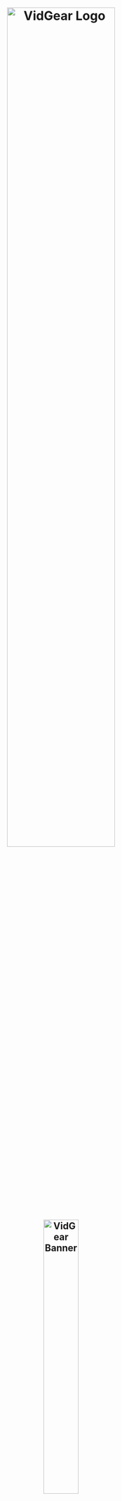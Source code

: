 <!--
===============================================
vidgear library source-code is deployed under the Apache 2.0 License:

Copyright (c) 2019 Abhishek Thakur(@abhiTronix) <abhi.una12@gmail.com>

Licensed under the Apache License, Version 2.0 (the "License");
you may not use this file except in compliance with the License.
You may obtain a copy of the License at

   http://www.apache.org/licenses/LICENSE-2.0

Unless required by applicable law or agreed to in writing, software
distributed under the License is distributed on an "AS IS" BASIS,
WITHOUT WARRANTIES OR CONDITIONS OF ANY KIND, either express or implied.
See the License for the specific language governing permissions and
limitations under the License.
===============================================
-->

<h1 align="center">
  <img src="https://abhitronix.github.io/img/vidgear/vidgear logo.svg" alt="VidGear Logo" width="70%"/>
</h1>
<h2 align="center">
  <img src="https://abhitronix.github.io/img/vidgear/vidgear banner.svg" alt="VidGear Banner" width="40%"/>
</h2>

<div align="center">

[Releases][release]&nbsp;&nbsp;&nbsp;|&nbsp;&nbsp;&nbsp;[Gears](#gears)&nbsp;&nbsp;&nbsp;|&nbsp;&nbsp;&nbsp;[Wiki Documentation][wiki]&nbsp;&nbsp;&nbsp;|&nbsp;&nbsp;&nbsp;[Installation](#installation)&nbsp;&nbsp;&nbsp;|&nbsp;&nbsp;&nbsp;[License](#license)

[![Build Status][travis-cli]][travis] [![Codecov branch][codecov]][code] [![Build Status][appveyor]][app]

[![Glitter chat][gitter-bagde]][gitter] [![PyPi version][pypi-badge]][pypi] [![Twitter][twitter-badge]][twitter-intent]

[![Buy Me A Coffee][Coffee-badge]][coffee]

</div>

&nbsp;

VidGear is a powerful python Video Processing library built with multi-threaded [**Gears**](#gears) each with a unique set of trailblazing features. These APIs provides a easy-to-use, highly extensible, and multi-threaded wrapper around many underlying state-of-the-art libraries such as *[OpenCV ➶][opencv], [FFmpeg ➶][ffmpeg], [picamera ➶][picamera], [starlette ➶][starlette], [pafy ➶][pafy], [pyzmq ➶][pyzmq] and [python-mss ➶][mss]*

&nbsp;

The following **functional block diagram** clearly depicts the functioning of VidGear library:

<p align="center">
  <img src="https://abhitronix.github.io/img/vidgear/vidgear_function2020_3.svg" alt="@Vidgear Functional Block Diagram" />
</p>

&nbsp;

# Table of Contents

[**TL;DR**](#tldr)

[**Gears: What are these?**](#gears)
  * [**CamGear**](#camgear)
  * [**PiGear**](#pigear)
  * [**VideoGear**](#videogear)
  * [**ScreenGear**](#screengear)
  * [**WriteGear**](#writegear)
  * [**NetGear**](#netgear)
  * [**WebGear**](#webgear)

[**Installation**](#installation)
  * [**Prerequisites**](#prerequisites)
  * [**1 - PyPI Install**](#option-1-pypi-install)
  * [**2 - Release Archive Download**](#option-2-release-archive-download)
  * [**3 - Clone Repo**](#option-3-clone-the-repo)
  * [**Supported Python legacies**](#supported-python-legacies)

[**New-Release SneekPeak: v0.1.7-dev**](#new-release-sneekpeak--vidgear-017-dev)

[**Documentation**](#documentation)

**For Developers/Contributors**
  * [**Testing**](#testing)
  * [**Contributing**](#contributing)

**Additional Info**
  * [**Community Channel**](#community-channel)
  * [**Citing**](#citing)
  * [**Copyright**](#copyright)


&nbsp;


# TL;DR
  
  #### What is vidgear?

   > ***"VidGear is an [ultrafast➶][ultrafast-wiki], compact, flexible and easy-to-adapt complete Video Processing Python Library."***

  #### What does it do?
   > ***"VidGear can read, write, process, send & receive video frames from various devices in real-time."***

  #### What is its purpose?
   > ***"Built with simplicity in mind, VidGear lets programmers and software developers to easily integrate and perform complex Video Processing tasks in their existing or new applications, without going through various underlying library's documentation and using just a [few lines of code][flic]. Beneficial for both, if you're new to programming with Python language or already a pro at it."***

   **For more advanced information, see the [*Wiki Documentation ➶*][wiki].**


&nbsp;


# Gears

> **VidGear is built with various **Multi-Threaded APIs** *(a.k.a Gears)* each with some unique function/mechanism.**

Each of these API is designed exclusively to handle/control different device-specific video streams, network streams, and media encoders. These APIs provides an easy-to-use, highly extensible, and a multi-threaded wrapper around various underlying libraries to exploit their features and functions directly while providing robust error-handling. 

**These Gears can be classified as follows:**

**A. VideoCapture Gears:**

  * [**CamGear:**](#camgear) _Targets various IP-USB-Cameras/Network-Streams/YouTube-Video-URL._
  * [**PiGear:**](#pigear) _Targets various Raspberry Pi Camera Modules._
  * [**ScreenGear:**](#screengear) _Enables ultra-fast Screen Casting._    
  * [**VideoGear:**](#videogear) _A common API with Video Stabilizer wrapper._  

**B. VideoWriter Gear:**

  * [**WriteGear:**](#writegear) _Handles easy Lossless Video Encoding and Compression._

**C. Network Gears:**

  * [**NetGear:**](#netgear) _Targets synchronous/asynchronous video frames transferring between interconnecting systems over the network._

  * [**WebGear:**](#webgear) _A powerful ASGI Video Server that transfers live video frames to any web browser on the network._

&nbsp;

## CamGear

> *CamGear can grab ultra-fast frames from diverse range of devices/streams, which includes almost any IP/USB Cameras, multimedia video file format ([_upto 4k tested_][test-4k]), various network stream protocols such as `http(s), rtp, rstp, rtmp, mms, etc.`, plus support for live Gstreamer's stream pipeline and YouTube video/livestreams URLs.*

CamGear provides a flexible, high-level multi-threaded wrapper around `OpenCV's` [VideoCapture class][opencv-vc] with access almost all of its available parameters and also employs [`pafy`][pafy] python APIs for live [YouTube streaming][youtube-wiki]. Furthermore, CamGear implements exclusively on [**Threaded Queue mode**][TQM-wiki] for ultra-fast, error-free and synchronized frame handling.


**Following simplified functional block diagram depicts CamGear API's generalized working:**

<p align="center">
  <img src="https://github.com/abhiTronix/Imbakup/raw/master/Images/CamGear.png" alt="CamGear Functional Block Diagram" width=60%/>
</p>

### CamGear API Guide:

[**>>> Usage Guide**][camgear-wiki]

&nbsp;

## VideoGear

> *VideoGear API provides a special internal wrapper around VidGear's exclusive [**Video Stabilizer**][stablizer-wiki] class.*

Furthermore, VideoGear API can provide internal access to both [CamGear](#camgear) and [PiGear](#pigear) APIs separated by a special flag. Thereby, _this API holds the exclusive power for any incoming VideoStream from any source, whether it is live or not, to access and stabilize it directly with minimum latency and memory requirements._

**Below is a snapshot of a VideoGear Stabilizer in action:**

<p align="center">
  <img src="https://github.com/abhiTronix/Imbakup/raw/master/Images/stabilizer.gif" alt="VideoGear Stabilizer in action!"/>
  <br>
  <sub><i>Original Video Courtesy <a href="http://liushuaicheng.org/SIGGRAPH2013/database.html" title="opensourced video samples database">@SIGGRAPH2013</a></i></sub>
</p>

Code to generate above VideoGear API Stabilized Video(_See more detailed usage examples [here][stablizer-wiki-ex]_): 

```python
# import libraries
from vidgear.gears import VideoGear
import numpy as np
import cv2

# Open any valid video stream with stabilization (`stabilize = True`)
stream_stab = VideoGear(source='test.mp4', stabilize = True).start()
# Open the same stream without stabilization for comparison
stream_org = VideoGear(source='test.mp4').start() 

# loop
while True:
  
  # read stabilized frame
  frame_stab = stream_stab.read()

  # check for NoneType
  if frame_stab is None: break
  
  #read original frame
  frame_org = stream_org.read()

  #concatenate both frames
  output_frame = np.concatenate((frame_org, frame_stab), axis=1)

  #Add text
  cv2.putText(output_frame, "Before", (10, output_frame.shape[0] - 10),cv2.FONT_HERSHEY_SIMPLEX, 0.6, (0,255,0), 2)
  cv2.putText(output_frame, "After", (output_frame.shape[1]//2+10, frame.shape[0] - 10),cv2.FONT_HERSHEY_SIMPLEX, 0.6, (0,255,0), 2)
  
  # Show output window
  cv2.imshow("Stabilized Frame", output_frame)

  # check for 'q' key-press
  key = cv2.waitKey(1) & 0xFF
  if key == ord("q"): break

# close output window
cv2.destroyAllWindows()

# safely close video streams.
stream_org.stop()
stream_stab.stop()
```
 

### VideoGear API Guide:

[**>>> Usage Guide**][videogear-wiki]

&nbsp;

## PiGear

> *PiGear is similar to CamGear but made to support various Raspberry Pi Camera Modules *(such as [OmniVision OV5647 Camera Module][OV5647-picam] and [Sony IMX219 Camera Module][IMX219-picam])*.*

PiGear provides a flexible multi-threaded wrapper around complete [**picamera**][picamera] python library to interface with these modules correctly, and also grants the ability to exploit its various features like `brightness, saturation, sensor_mode, etc.` effortlessly. 

Best of all, PiGear API provides excellent Error-Handling with features like a threaded internal timer that keeps active track of any frozen threads and handles hardware failures/frozen threads robustly thereby will exit safely if any failure occurs. So now if you accidentally pulled your camera module cable out when running PiGear API in your script, instead of going into possible kernel panic/frozen threads, API exit safely to save resources. 

**Following simplified functional block diagram depicts PiGear API:**

<p align="center">
  <img src="https://github.com/abhiTronix/Imbakup/raw/master/Images/PiGear.png" alt="PiGear Functional Block Diagram" width=40%/>
</p>

### PiGear API Guide:

[**>>> Usage Guide**][pigear-wiki]

&nbsp;

## ScreenGear

> *ScreenGear API act as Screen Recorder, that can grab frames from your monitor in real-time either by define an area on the computer screen or fullscreen at the expense of insignificant latency. It also provide seamless support for capturing frames from multiple monitors.*

ScreenGear provides a high-level multi-threaded wrapper around [**python-mss**][mss] python library API and also supports a easy and flexible direct internal parameter manipulation. 

**Below is a snapshot of a ScreenGear API in action:**

<p align="center">
  <img src="https://github.com/abhiTronix/Imbakup/raw/master/Images/screengear.gif" alt="ScreenGear in action!" />
</p>

Code to generate the above result:

```python
# import libraries
from vidgear.gears import ScreenGear
import cv2

#initiate stream
stream = ScreenGear().start()

# loop
while True:
  
  # read frames
  frame = stream.read()

  # check for NoneType
  if frame is None: break
  
  # Show output window
  cv2.imshow("Output Frame", frame)

  # check for 'q' key-press
  key = cv2.waitKey(1) & 0xFF
  if key == ord("q"): break

# close output window
cv2.destroyAllWindows()

stream.stop()
# safely close video stream.
```

### ScreenGear API Guide:

[**>>> Usage Guide**][screengear-wiki]


&nbsp;


## WriteGear

> *WriteGear handles various powerful Writer Tools that provide us the freedom to do almost anything imagine with multimedia files.*

WriteGear API provide a complete, flexible & robust wrapper around [**FFmpeg**][ffmpeg], a leading multimedia framework. With WriteGear, we can process real-time video frames into a lossless compressed format with any suitable specification in just few easy [lines of codes][compression-mode-ex]. These specifications include setting any video/audio property such as `bitrate, codec, framerate, resolution, subtitles,  etc.` easily as well complex tasks such as multiplexing video with audio in real-time(see this [example wiki][live-audio-wiki]). Best of all, WriteGear grants the freedom to play with any FFmpeg parameter with its exclusive custom Command function(see this [example wiki][custom-command-wiki]), while handling all errors robustly. 

In addition to this, WriteGear also provides flexible access to [**OpenCV's VideoWriter API**][opencv-writer] which provides some basic tools for video frames encoding but without compression.

**WriteGear primarily operates in the following two modes:**

  * **Compression Mode:** In this mode, WriteGear utilizes [**FFmpeg**][ffmpeg] inbuilt encoders to encode lossless multimedia files. It provides us the ability to exploit almost any available parameters available within FFmpeg, with so much ease and flexibility and while doing that it robustly handles all errors/warnings quietly. **You can find more about this mode [here][cm-writegear-wiki]**.

  * **Non-Compression Mode:** In this mode, WriteGear utilizes basic [**OpenCV's inbuilt VideoWriter API**][opencv-vw]. Similar to compression mode, WriteGear also supports all parameters manipulation available within this API. But this mode lacks the ability to manipulate encoding parameters and other important features like video compression, audio encoding, etc. **You can learn about this mode [here][ncm-writegear-wiki]**.

**Following functional block diagram depicts WriteGear API's generalized working:**

<p align="center">
  <img src="https://github.com/abhiTronix/Imbakup/raw/master/Images/WriteGear.png" alt="WriteGear Functional Block Diagram" width=70%/>
</p>

### WriteGear API Guide:

[**>>> Usage Guide**][writegear-wiki]

&nbsp;

## NetGear

> *NetGear is exclusively designed to transfer video frames synchronously and asynchronously between interconnecting systems over the network in real-time.*

NetGear implements a high-level wrapper around [**PyZmQ**][pyzmq] python library that contains python bindings for [ZeroMQ](http://zeromq.org/) - a high-performance asynchronous distributed messaging library that aim to be used in distributed or concurrent applications. It provides a message queue, but unlike message-oriented middleware, a ZeroMQ system can run without a dedicated message broker. 

NetGear provides seamless support for [bidirectional data transmission][netgear_bidata_wiki] between receiver(client) and sender(server) through bi-directional synchronous messaging patterns such as zmq.PAIR _(ZMQ Pair Pattern)_ & zmq.REQ/zmq.REP _(ZMQ Request/Reply Pattern)_. 

NetGear also supports real-time frame [Encoding/Decoding compression capabilities][netgear_compression_wiki] for optimizing performance while sending the frames directly over the network, by encoding the frame before sending it and decoding it on the client's end automatically in real-time. 

For security, NetGear implements easy access to ZeroMQ's powerful, smart & secure Security Layers, that [enables strong encryption on data][netgear_security_wiki], and unbreakable authentication between the Server and the Client with the help of custom certificates/keys and brings easy, standardized privacy and authentication for distributed systems over the network. 

Best of all, NetGear can robustly [handle Multiple Servers][netgear_multi_wiki] devices at once, thereby providing access to seamless Live Streaming of the multiple device in a network at the same time.


**NetGear as of now seamlessly supports three ZeroMQ messaging patterns:**

* [**`zmq.PAIR`**][zmq-pair] _(ZMQ Pair Pattern)_ 
* [**`zmq.REQ/zmq.REP`**][zmq-req-rep] _(ZMQ Request/Reply Pattern)_
* [**`zmq.PUB/zmq.SUB`**][zmq-pub-sub] _(ZMQ Publish/Subscribe Pattern)_


**Following functional block diagram depicts generalized functioning of NetGear API:**

<p align="center">
  <img src="https://github.com/abhiTronix/Imbakup/raw/master/Images/NetGear.png" alt="NetGear Functional Block Diagram" width=80%/>
</p>

### NetGear API Guide:

[**>>> Usage Guide**][netgear-wiki]

&nbsp;

## WebGear

> *WebGear is a powerful ASGI Video Streamer API, that transfers live video frames to any web browser on the network in real-time.*

WebGear API provides a flexible abstract asyncio wrapper around [Starlette][starlette] ASGI library and easy access to its various components independently. Thereby implementing the ability to flexibly interact with the Starlette's ecosystem of shared middleware and mountable applications & seamless access to its various Response classes, Routing tables, Static Files, Templating engine(with Jinja2), etc.

WebGear can acts as robust _Live Video Streaming Server_ that can stream live video frames to any web browser on a network in real-time. It also auto-generates necessary data files for its default template and provides us the freedom to easily alter its [_performance parameters and routing tables_][advanced-webgear-wiki] according to our applications while handling errors robustly.


In addition to this, WebGear provides a special internal wrapper around [VideoGear](#videogear) API, which itself provides internal access to both [CamGear](#camgear) and [PiGear](#pigear) APIs thereby granting it exclusive power for streaming frames incoming from any device/source. Also on the plus side, since WebGear has access to all functions of [VideoGear](#videogear) API, therefore it can [stabilize video frames][stabilize_webgear_wiki] even while streaming live.

**Below is a snapshot of a WebGear Video Server in action on the Mozilla Firefox browser:**

<p align="center">
  <img src="https://github.com/abhiTronix/Imbakup/raw/master/Images/webgear.gif" alt="WebGear in action!" width=120%/>
  <br>
  <sub><i>WebGear Video Server at <a href="http://0.0.0.0:8000/" title="default address">http://0.0.0.0:8000/</a> address.</i></sub>
</p>

Code to generate the above result:

```python
#import libs
import uvicorn
from vidgear.gears import WebGear

#add various performance tweaks
options = {"frame_size_reduction": 40, "frame_jpeg_quality": 90, "frame_jpeg_optimize": True}

#initialize WebGear app with suitable source(for e.g `test.mp4`)
web = WebGear(source = "test.mp4", logging = True, **options)
#run this app on Uvicorn server at address http//0.0.0.0:8000/
uvicorn.run(web(), host='0.0.0.0', port=8000)

#close app safely
web.shutdown()
```


### WebGear API Guide:

[**>>> Usage Guide**][webgear-wiki]


&nbsp;


# New Release SneekPeak : VidGear 0.1.7-dev

:warning: Dropped support for Python 3.5 and below legacies.

* **WebGear API:**
  * Added a robust Live Video Streaming Server API that can transfer live video frames to any web browser on the network in real-time.
  * Implemented a flexible asyncio wrapper around [`starlette`][starlette] ASGI application and can easily access its various components independently.
  * Added seamless access to various starlette's Response classes, Routing tables, Static Files, Templating engine(with Jinja2), etc.
  * Implemented a special internal wrapper around VideoGear API and gave access to all its properties.
  * Introduced new Auto-Generation Process to generate WebGear data files from the GitHub server and validate them automatically.
  * Added exclusive dictionary attributes to tweak WebGear performance, Route Tables and other internal properties.
  * Added new simple & elegant Bootstrap's Cover template, by @mdo for WebGear Server.
  * Built `__main__.py` for directly running WebGear Server through the terminal.
  
* **Logging Updates:**
  * Added new `logging handler` helper function.
  * Add flake8 tests to Travis CLI to find undefined names.

* ***Added Implemented a new Reducer function to reduce the frame size on-the-go and [many more...](changelog.md)***



&nbsp;




# Installation

## Prerequisites:

Before installing VidGear, you must verify that the following dependencies are met:

* :warning: Must be using only [**supported Python legacies**](#supported-python-legacies) and also [**pip**][pip] already installed and configured.


* **`OpenCV:`** Required OpenCV(3.0+) python enabled binaries for core functions. For installation, you can either follow these online tutorials for [linux][OpenCV-linux] and [raspberry pi][OpenCV-pi], or, install it directly via pip:

    ```shellsession
      (sudo) pip3 install -U opencv-python       #or install opencv-contrib-python similarly
    ```

* **`FFmpeg:`** Require FFmpeg for video compression and encoding. :star2: Follow this [**FFmpeg wiki page**][ffmpeg-wiki] for its installation. :star2:

* **`picamera:`** Required if you're using Raspberry Pi Camera Modules(_such as OmniVision OV5647 Camera Module_) with your Raspberry Pi machine. You can easily install it via pip:

    ```shellsession
      (sudo) pip3 install picamera
    ``` 
  _:bulb: Also, make sure to [enable Raspberry Pi hardware-specific settings][picamera-setting] prior to using this library._

* **`starlette:`** Require [`starlette`][starlette] for ASGI video streaming. You can easily install it along with some additional dependencies via pip as follows:

    ```shellsession
      (sudo) pip3 install starlette 
      (sudo) pip3 install jinja2, aiofiles #additional dependencies
    ``` 

* **`mss:`** Required for using Screen Casting. Install it via pip:

    ```shellsession
      (sudo) pip3 install mss
    ```
* **`pyzmq:`** Required for transferring live video frames through _ZeroMQ messaging system_ over the network. Install it via pip:

    ```shellsession
      (sudo) pip3 install pyzmq
    ```

* **`pafy:`** Required for direct YouTube Video streaming capabilities. Both [`pafy`][pafy] and latest [`youtube-dl`][yt-dl](_as pafy's backend_) library can be installed via pip as follows:

    ```shellsession
      (sudo) pip3 install pafy
      (sudo) pip3 install -U youtube-dl
    ```
* **Optional:** You'll also need to install an ASGI [`uvicorn`][uvicorn] Server to run WebGear examples, it can be done as follows: 
    ```shellsession
      (sudo) pip3 install uvicorn
    ```
  But you can also use other ASGI server such as [`daphne`][daphne], or [`hypercorn`][hypercorn].

&nbsp;

## Available Installation Options:

### Option 1: PyPI Install

> Best option for **quickly** getting VidGear installed.

```shellsession
  (sudo) pip3 install vidgear
```


### Option 2: Release Archive Download

> Best option if you want a **compressed archive**.

VidGear releases are available for download as packages in the [latest release][release].



### Option 3: Clone the Repository

> Best option for trying **latest patches(_maybe experimental_), Pull Requests**, or **contributing** to development.

You can clone this repository's `testing` branch for development and thereby can install as follows:
```shellsession
  git clone https://github.com/abhiTronix/vidgear.git
  cd vidgear
  git checkout testing
  (sudo) pip3 install .        #sudo for root privileges on Unix
```


&nbsp;

## Supported Python legacies

  * [Python 3.6+][drop35] are only supported legacies for installing Vidgear v0.1.7-dev and above.

&nbsp;


# Documentation

The complete documentation for all VidGear classes and functions can be found in the link below:

* [Wiki Documentation - English][wiki]


&nbsp;

# Testing

* **Prerequisites:** Testing VidGear require some *additional dependencies & data* which can be downloaded manually as follows:

  * **Clone & Install [Testing Branch](#option-3-clone-the-repository)**

  * **Download [`pytest`][pytest] python library:**
    ```shellsession
     (sudo) pip3 install pytest
    ```
  
  * **Download Test Dataset:** To perform tests, additional *test dataset* is required, which can be downloaded *(to temp dir)* by running [*bash script*][bs_script_dataset] as follows:

    ```shellsession
     chmod +x scripts/bash/prepare_dataset.sh
     .scripts/bash/prepare_dataset.sh               #for Windows, use `sh scripts/bash/prepare_dataset.sh`
    ```

* **Run Tests:** Then various VidGear tests can be run with `pytest`(*in VidGear's root folder*) as below:

  ```shellsession
   pytest -sv                                   #-sv for verbose output.
  ```

&nbsp;


# Community Channel

We're on [**Gitter**][gitter]! Please join us.


&nbsp; 

# Contributing

Contributions are welcome! Please see our **[Contribution Guidelines](contributing.md)** for more details.


&nbsp;


# Citing

Here is a Bibtex entry you can use to cite this project in a publication:


```latex
@misc{vidgear,
    Title = {vidgear},
    Author = {Abhishek Thakur},
    howpublished = {\url{https://github.com/abhiTronix/vidgear}}   
  }
```

&nbsp;  

# Copyright

**Copyright © abhiTronix 2019**

This library is licensed under the **[Apache 2.0 License][license]**.




<!--
Badges
-->

[appveyor]:https://img.shields.io/appveyor/ci/abhitronix/vidgear.svg?style=for-the-badge&logo=appveyor
[codecov]:https://img.shields.io/codecov/c/github/abhiTronix/vidgear/testing?style=for-the-badge&logo=codecov
[travis-cli]:https://img.shields.io/travis/abhiTronix/vidgear.svg?style=for-the-badge&logo=travis
[prs-badge]:https://img.shields.io/badge/PRs-welcome-brightgreen.svg?style=for-the-badge&logo=data:image/png;base64,iVBORw0KGgoAAAANSUhEUgAAACAAAAAgCAYAAABzenr0AAABC0lEQVRYhdWVPQoCMRCFX6HY2ghaiZUXsLW0EDyBrbWtN/EUHsHTWFnYyCL4gxibVZZlZzKTnWz0QZpk5r0vIdkF/kBPAMOKeddE+CQPKoc5Yt5cTjBMdQSwDQToWgBJAn3jmhqgltapAV6E6b5U17MGGAUaUj07TficMfIBZDV6vxowBm1BP9WbSQE4o5h9IjPJmy73TEPDDxVmoZdQrQ5jRhly9Q8tgMUXkIIWn0oG4GYQfAXQzz1PGoCiQndM7b4RgJay/h7zBLT3hASgoKjamQJMreKf0gfuAGyYtXEIAKcL/Dss15iq6ohXghozLYiAMxPuACwtIT4yeQUxAaLrZwAoqGRKGk7qDSYTfYQ8LuYnAAAAAElFTkSuQmCC
[twitter-badge]:https://img.shields.io/badge/Tweet-Now-blue.svg?style=for-the-badge&logo=twitter
[pypi-badge]:https://img.shields.io/pypi/v/vidgear.svg?style=for-the-badge&logo=pypi
[gitter-bagde]:https://img.shields.io/badge/Chat-Gitter-yellow.svg?style=for-the-badge&logo=gitter
[Coffee-badge]:https://abhitronix.github.io/img/vidgear/orange_img.png

<!--
Internal URLs
-->

[release]:https://github.com/abhiTronix/vidgear/releases/latest
[pypi]:https://pypi.org/project/vidgear/
[gitter]:https://gitter.im/vidgear/community?utm_source=badge&utm_medium=badge&utm_campaign=pr-badge
[twitter-intent]:https://twitter.com/intent/tweet?url=https%3A%2F%2Fgithub.com%2FabhiTronix%2Fvidgear&via%20%40abhi_una12&text=VidGear%20-%20A%20simple%2C%20powerful%2C%20flexible%20%26%20threaded%20Python%20Video%20Processing%20Library&hashtags=vidgear%20%23multithreaded%20%23python%20%23video-processing%20%23github
[coffee]:https://www.buymeacoffee.com/2twOXFvlA
[license]:https://github.com/abhiTronix/vidgear/blob/master/LICENSE
[travis]:https://travis-ci.org/abhiTronix/vidgear
[app]:https://ci.appveyor.com/project/abhiTronix/vidgear
[code]:https://codecov.io/gh/abhiTronix/vidgear

[test-4k]:https://github.com/abhiTronix/vidgear/blob/e0843720202b0921d1c26e2ce5b11fadefbec892/vidgear/tests/benchmark_tests/test_benchmark_playback.py#L65
[bs_script_dataset]:https://github.com/abhiTronix/vidgear/blob/testing/scripts/bash/prepare_dataset.sh

[wiki]:https://github.com/abhiTronix/vidgear/wiki
[wiki-vidgear-purpose]:https://github.com/abhiTronix/vidgear/wiki/Project-Motivation#why-is-vidgear-a-thing
[ultrafast-wiki]:https://github.com/abhiTronix/vidgear/wiki/FAQ-&-Troubleshooting#2-vidgear-is-ultrafast-but-how
[compression-mode-ex]:https://github.com/abhiTronix/vidgear/wiki/Compression-Mode:-FFmpeg#1-writegear-bare-minimum-examplecompression-mode
[live-audio-wiki]:https://github.com/abhiTronix/vidgear/wiki/Working-with-Audio#a-live-audio-input-to-writegear-class
[ffmpeg-wiki]:https://github.com/abhiTronix/vidgear/wiki/FFmpeg-Installation
[youtube-wiki]:https://github.com/abhiTronix/vidgear/wiki/CamGear#2-camgear-api-with-live-youtube-piplineing-using-video-url
[TQM-wiki]:https://github.com/abhiTronix/vidgear/wiki/Threaded-Queue-Mode
[camgear-wiki]:https://github.com/abhiTronix/vidgear/wiki/CamGear#camgear-api
[stablizer-wiki]:https://github.com/abhiTronix/vidgear/wiki/Stabilizer-Class
[stablizer-wiki-ex]:https://github.com/abhiTronix/vidgear/wiki/Real-time-Video-Stabilization#usage
[videogear-wiki]:https://github.com/abhiTronix/vidgear/wiki/VideoGear#videogear-api
[pigear-wiki]:https://github.com/abhiTronix/vidgear/wiki/PiGear#pigear-api
[cm-writegear-wiki]:https://github.com/abhiTronix/vidgear/wiki/Compression-Mode:-FFmpeg
[ncm-writegear-wiki]:https://github.com/abhiTronix/vidgear/wiki/Non-Compression-Mode:-OpenCV
[screengear-wiki]:https://github.com/abhiTronix/vidgear/wiki/ScreenGear#screengear-api
[writegear-wiki]:https://github.com/abhiTronix/vidgear/wiki/WriteGear#writegear-api
[netgear-wiki]:https://github.com/abhiTronix/vidgear/wiki/NetGear#netgear-api
[webgear-wiki]:https://github.com/abhiTronix/vidgear/wiki/WebGear#webgear-api
[drop35]:https://github.com/abhiTronix/vidgear/issues/99
[custom-command-wiki]:https://github.com/abhiTronix/vidgear/wiki/Custom-FFmpeg-Commands-in-WriteGear-API#custom-ffmpeg-commands-in-writegear-api
[advanced-webgear-wiki]:https://github.com/abhiTronix/vidgear/wiki/Advanced-WebGear-API-Usage
[netgear_bidata_wiki]:https://github.com/abhiTronix/vidgear/wiki/Bidirectional-Mode:-Bidirectional-Data-Transfer-in-NetGear-API#bi-directional-mode-bidirectional-data-transfer-in-netgear-api
[netgear_compression_wiki]:https://github.com/abhiTronix/vidgear/wiki/Compression-in-NetGear-API#frame-encodingdecoding-compression-capabilities-for-netgear-api
[netgear_security_wiki]:https://github.com/abhiTronix/vidgear/wiki/Secure-Mode:-Authentication-&-Data-Encryption-in-NetGear-API#secure-mode-authentication--data-encryption-in-netgear-api
[netgear_multi_wiki]:https://github.com/abhiTronix/vidgear/wiki/Multi-Server-Mode-for-NetGear-API#multi-server-mode-for-netgear-api
[stabilize_webgear_wiki]:https://github.com/abhiTronix/vidgear/wiki/Advanced-WebGear-API-Usage#d2-using-webgear-api-with-real-time-video-stabilization-enabled
[flic]:https://github.com/abhiTronix/vidgear/wiki/CamGear#1-bare-minimum-example

<!--
External URLs
-->
[ffmpeg]:https://www.ffmpeg.org/
[pytest]:https://docs.pytest.org/en/latest/
[opencv-writer]:https://docs.opencv.org/master/dd/d9e/classcv_1_1VideoWriter.html#ad59c61d8881ba2b2da22cff5487465b5
[OpenCV-linux]:https://www.pyimagesearch.com/2018/05/28/ubuntu-18-04-how-to-install-opencv/
[OpenCV-pi]:https://www.pyimagesearch.com/2018/09/26/install-opencv-4-on-your-raspberry-pi/
[starlette]:https://www.starlette.io/
[uvicorn]:http://www.uvicorn.org/
[daphne]:https://github.com/django/daphne/
[hypercorn]:https://pgjones.gitlab.io/hypercorn/
[prs]:http://makeapullrequest.com
[opencv]:https://github.com/opencv/opencv
[picamera]:https://github.com/waveform80/picamera
[pafy]:https://github.com/mps-youtube/pafy
[pyzmq]:https://github.com/zeromq/pyzmq
[mss]:https://github.com/BoboTiG/python-mss
[pip]:https://pip.pypa.io/en/stable/installing/
[opencv-vc]:https://docs.opencv.org/master/d8/dfe/classcv_1_1VideoCapture.html#a57c0e81e83e60f36c83027dc2a188e80
[OV5647-picam]:https://github.com/techyian/MMALSharp/wiki/OmniVision-OV5647-Camera-Module
[IMX219-picam]:https://github.com/techyian/MMALSharp/wiki/Sony-IMX219-Camera-Module
[opencv-vw]:https://docs.opencv.org/3.4/d8/dfe/classcv_1_1VideoCapture.html
[yt-dl]:https://github.com/ytdl-org/youtube-dl/
[numpy]:https://github.com/numpy/numpy
[zmq-pair]:https://learning-0mq-with-pyzmq.readthedocs.io/en/latest/pyzmq/patterns/pair.html
[zmq-req-rep]:https://learning-0mq-with-pyzmq.readthedocs.io/en/latest/pyzmq/patterns/client_server.html
[zmq-pub-sub]:https://learning-0mq-with-pyzmq.readthedocs.io/en/latest/pyzmq/patterns/pubsub.html
[picamera-setting]:https://picamera.readthedocs.io/en/release-1.13/quickstart.html